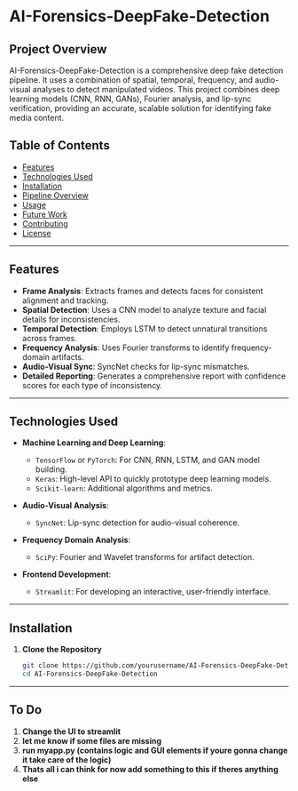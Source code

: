 # AI-Forensics-DeepFake-Detection


## Project Overview

AI-Forensics-DeepFake-Detection is a comprehensive deep fake detection pipeline. It uses a combination of spatial, temporal, frequency, and audio-visual analyses to detect manipulated videos. This project combines deep learning models (CNN, RNN, GANs), Fourier analysis, and lip-sync verification, providing an accurate, scalable solution for identifying fake media content. 

## Table of Contents

- [Features](#features)
- [Technologies Used](#technologies-used)
- [Installation](#installation)
- [Pipeline Overview](#pipeline-overview)
- [Usage](#usage)
- [Future Work](#future-work)
- [Contributing](#contributing)
- [License](#license)

---

## Features

- **Frame Analysis**: Extracts frames and detects faces for consistent alignment and tracking.
- **Spatial Detection**: Uses a CNN model to analyze texture and facial details for inconsistencies.
- **Temporal Detection**: Employs LSTM to detect unnatural transitions across frames.
- **Frequency Analysis**: Uses Fourier transforms to identify frequency-domain artifacts.
- **Audio-Visual Sync**: SyncNet checks for lip-sync mismatches.
- **Detailed Reporting**: Generates a comprehensive report with confidence scores for each type of inconsistency.

---

## Technologies Used

- **Machine Learning and Deep Learning**:
  - `TensorFlow` or `PyTorch`: For CNN, RNN, LSTM, and GAN model building.
  - `Keras`: High-level API to quickly prototype deep learning models.
  - `Scikit-learn`: Additional algorithms and metrics.
  
- **Audio-Visual Analysis**:
  - `SyncNet`: Lip-sync detection for audio-visual coherence.

- **Frequency Domain Analysis**:
  - `SciPy`: Fourier and Wavelet transforms for artifact detection.

- **Frontend Development**:
  - `Streamlit`: For developing an interactive, user-friendly interface.

---

## Installation

1. **Clone the Repository**
   ```bash
   git clone https://github.com/yourusername/AI-Forensics-DeepFake-Detection.git
   cd AI-Forensics-DeepFake-Detection
   
---

## To Do

1. **Change the UI to streamlit**
2. **let me know if some files are missing**
3. **run myapp.py (contains logic and GUI elements if youre gonna change it take care of the logic)**
4. **Thats all i can think for now add something to this if theres anything else**

